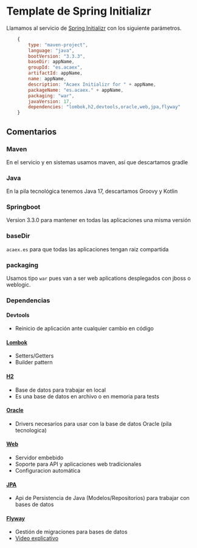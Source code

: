 # Template de Spring Initializr

Llamamos al servicio de [Spring Initializr](https://start.spring.io/) con los siguiente parámetros.

```js
    {
        type: "maven-project",
        language: "java",
        bootVersion: "3.3.3",
        baseDir: appName,
        groupId: "es.acaex",
        artifactId: appName,
        name: appName,
        description: "Acaex Initializr for " + appName,
        packageName: "es.acaex." + appName,
        packaging: "war",
        javaVersion: 17,
        dependencies: "lombok,h2,devtools,oracle,web,jpa,flyway"
    }
```

## Comentarios

### Maven

En el servicio y en sistemas usamos maven, así que descartamos gradle

### Java

En la pila tecnológica tenemos Java 17, descartamos Groovy y Kotlin

### Springboot 

Version 3.3.0 para mantener en todas las aplicaciones una misma versión

### baseDir

`acaex.es` para que todas las aplicaciones tengan raiz compartida

### packaging

Usamos tipo `war` pues van a ser web aplications desplegados con jboss o weblogic.

### Dependencias

#### Devtools

- Reinicio de aplicación ante cualquier cambio en código

#### [Lombok](https://projectlombok.org/features/)

- Setters/Getters
- Builder pattern

#### [H2](https://www.baeldung.com/spring-boot-h2-database)

- Base de datos para trabajar en local
- Es una base de datos en archivo o en memoria para tests

#### [Oracle](https://www.oracle.com/database/technologies/oracledb-and-spring-springboot.html)

- Drivers necesarios para usar con la base de datos Oracle (pila tecnologica)


#### [Web](https://medium.com/@perera.alc2000/spring-boot-starter-web-a-developers-guide-to-building-web-apps-with-ease-ec2af0ebc578)

- Servidor embebido
- Soporte para API y aplicaciones web tradicionales
- Configuracion automática

#### [JPA](https://spring.io/projects/spring-data-jpa)

- Api de Persistencia de Java (Modelos/Repositorios) para trabajar con bases de datos

#### [Flyway](https://www.baeldung.com/database-migrations-with-flyway)

- Gestión de migraciones para bases de datos
- [Video explicativo](https://www.youtube.com/watch?v=WbZHKKPJtBU) 
